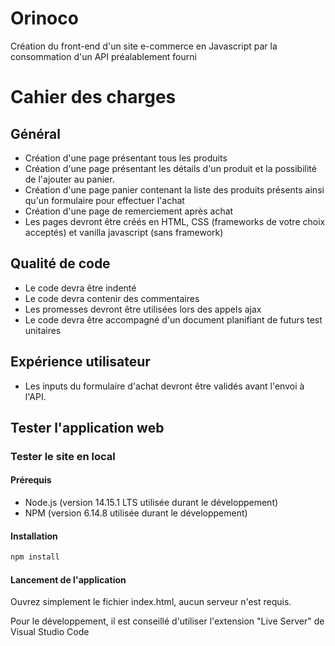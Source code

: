 # Orinoco #
Création du front-end d'un site e-commerce en Javascript par la consommation d'un API préalablement fourni

# Cahier des charges

## Général
- Création d'une page présentant tous les produits
- Création d'une page présentant les détails d'un produit et la possibilité de l'ajouter au panier.
- Création d'une page panier contenant la liste des produits présents ainsi qu'un formulaire pour effectuer l'achat
- Création d'une page de remerciement après achat
- Les pages devront être créés en HTML, CSS (frameworks de votre choix acceptés) et vanilla javascript (sans framework)

## Qualité de code
- Le code devra être indenté
- Le code devra contenir des commentaires
- Les promesses devront être utilisées lors des appels ajax
- Le code devra être accompagné d'un document planifiant de futurs test unitaires

## Expérience utilisateur
- Les inputs du formulaire d'achat devront être validés avant l'envoi à l'API.

## Tester l'application web
### Tester le site en local
#### Prérequis
- Node.js (version 14.15.1 LTS utilisée durant le développement)
- NPM (version 6.14.8 utilisée durant le développement)

#### Installation 

```javascript
npm install
```

#### Lancement de l'application

Ouvrez simplement le fichier index.html, aucun serveur n'est requis.

Pour le développement, il est conseillé d'utiliser l'extension "Live Server" de Visual Studio Code
